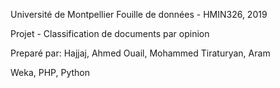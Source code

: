 Université de Montpellier
Fouille de données - HMIN326, 2019

Projet - Classification de documents par opinion

Preparé par:
Hajjaj, Ahmed
Ouail, Mohammed
Tiraturyan, Aram

Weka, PHP, Python
